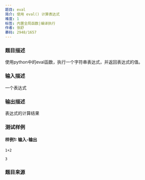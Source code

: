 ```yaml
---
题目: eval
简介: 使用 eval() 计算表达式
难度: 1
标签: 内置全局函数|编译执行
作者: 张舒
慕码: 2948/1657
---
```


### 题目描述

使用python中的eval函数，执行一个字符串表达式，并返回表达式的值。

### 输入描述

一个表达式

### 输出描述

表达式的计算结果

### 测试样例

#### 样例1: 输入-输出

```
1+2
```

```
3
```

### 题目来源

